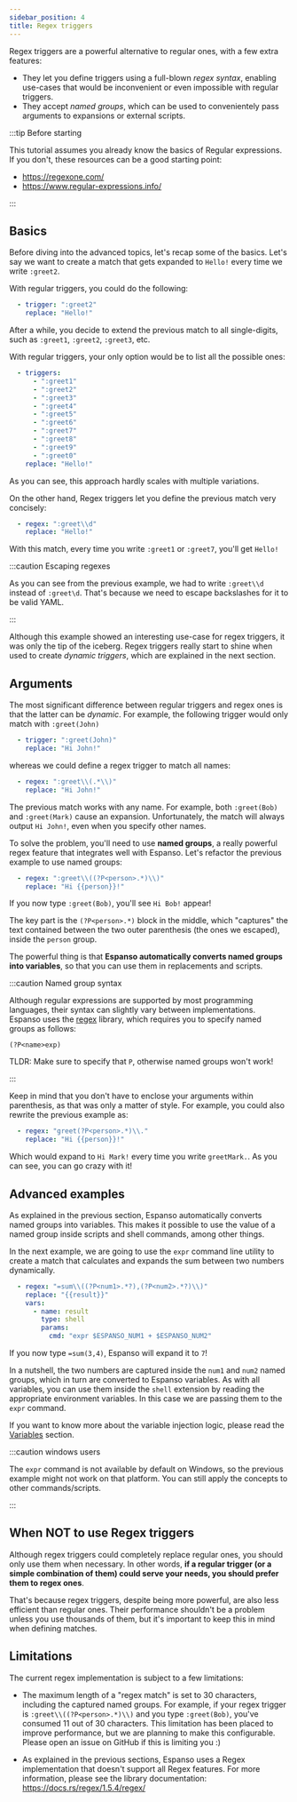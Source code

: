 ```yaml
---
sidebar_position: 4
title: Regex triggers
---
```


Regex triggers are a powerful alternative to regular ones, with a few extra features:

* They let you define triggers using a full-blown _regex syntax_, enabling
use-cases that would be inconvenient or even impossible with regular triggers.
* They accept _named groups_, which can be used to convenientely pass arguments
to expansions or external scripts.

:::tip Before starting

This tutorial assumes you already know the basics of Regular expressions.
If you don't, these resources can be a good starting point:
* https://regexone.com/
* https://www.regular-expressions.info/

:::

## Basics

Before diving into the advanced topics, let's recap some of the basics.
Let's say we want to create a match that gets expanded to `Hello!` every time
we write `:greet2`.

With regular triggers, you could do the following:

```yaml
  - trigger: ":greet2"
    replace: "Hello!"
```

After a while, you decide to extend the previous match to
all single-digits, such as `:greet1`, `:greet2`, `:greet3`, etc.

With regular triggers, your only option would be to list all the possible ones:

```yaml
  - triggers:
      - ":greet1"
      - ":greet2"
      - ":greet3"
      - ":greet4"
      - ":greet5"
      - ":greet6"
      - ":greet7"
      - ":greet8"
      - ":greet9"
      - ":greet0"
    replace: "Hello!"
```

As you can see, this approach hardly scales with multiple variations.

On the other hand, Regex triggers let you define the previous match very concisely:

```yaml
  - regex: ":greet\\d"
    replace: "Hello!"
```

With this match, every time you write `:greet1` or `:greet7`, you'll get `Hello!`

:::caution Escaping regexes

As you can see from the previous example, we had to write `:greet\\d` instead of `:greet\d`.
That's because we need to escape backslashes for it to be valid YAML.

:::

Although this example showed an interesting use-case for regex triggers,
it was only the tip of the iceberg.
Regex triggers really start to shine when used to create _dynamic triggers_,
which are explained in the next section.

## Arguments

The most significant difference between regular triggers and regex ones is that the latter can be _dynamic_.
For example, the following trigger would only match with `:greet(John)`

```yaml
  - trigger: ":greet(John)"
    replace: "Hi John!"
```

whereas we could define a regex trigger to match all names:

```yaml
  - regex: ":greet\\(.*\\)"
    replace: "Hi John!"
```

The previous match works with any name. For example, both `:greet(Bob)` and `:greet(Mark)`
cause an expansion.
Unfortunately, the match will always output `Hi John!`, even when you specify other names.

To solve the problem, you'll need to use **named groups**, a really powerful regex feature
that integrates well with Espanso. Let's refactor the previous example to use named groups:

```yaml
  - regex: ":greet\\((?P<person>.*)\\)"
    replace: "Hi {{person}}!"
```

If you now type `:greet(Bob)`, you'll see `Hi Bob!` appear!

The key part is the `(?P<person>.*)` block in the middle, which "captures" the text
contained between the two outer parenthesis (the ones we escaped), inside the `person`
group.

The powerful thing is that **Espanso automatically converts named groups into variables**, 
so that you can use them in replacements and scripts.

:::caution Named group syntax

Although regular expressions are supported by most programming languages, their syntax can slightly vary 
 between implementations. Espanso uses the [regex](https://docs.rs/regex/1.5.4/regex/)
library, which requires you to specify named groups as follows:

```
(?P<name>exp)
```

TLDR: Make sure to specify that `P`, otherwise named groups won't work!

:::

Keep in mind that you don't have to enclose your arguments within parenthesis, as that
was only a matter of style. For example, you could also rewrite the previous example as:

```yaml
  - regex: "greet(?P<person>.*)\\."
    replace: "Hi {{person}}!"
```

Which would expand to `Hi Mark!` every time you write `greetMark.`. As you can see,
you can go crazy with it!

## Advanced examples

As explained in the previous section, Espanso automatically converts named groups into variables.
This makes it possible to use the value of a named group inside scripts and shell commands, among other things.

In the next example, we are going to use the `expr` command line utility to create a
match that calculates and expands the sum between two numbers dynamically.


```yaml
  - regex: "=sum\\((?P<num1>.*?),(?P<num2>.*?)\\)"
    replace: "{{result}}"
    vars:
      - name: result
        type: shell
        params:
          cmd: "expr $ESPANSO_NUM1 + $ESPANSO_NUM2"
```

If you now type `=sum(3,4)`, Espanso will expand it to `7`!

In a nutshell, the two numbers are captured inside the `num1` and `num2` named groups,
which in turn are converted to Espanso variables.
As with all variables, you can use them inside the `shell` extension by reading
the appropriate environment variables. In this case we are passing them
to the `expr` command.

If you want to know more about the variable injection logic, please read the [Variables](../variables) section.

:::caution windows users

The `expr` command is not available by default on Windows, so the previous example might not
work on that platform. You can still apply the concepts to other commands/scripts.

:::

## When NOT to use Regex triggers

Although regex triggers could completely replace regular ones, you should only use them
when necessary. In other words, **if a regular trigger (or a simple combination
of them) could serve your needs, you should prefer them to regex ones**.

That's because regex triggers, despite being more powerful, are also less efficient
than regular ones. Their performance shouldn't be a problem unless you use thousands of them,
but it's important to keep this in mind when defining matches.

## Limitations

The current regex implementation is subject to a few limitations:

* The maximum length of a "regex match" is set to 30 characters, including the captured named
groups. For example, if your regex trigger is `:greet\\((?P<person>.*)\\)` and you type
`:greet(Bob)`, you've consumed 11 out of 30 characters.
This limitation has been placed to improve performance, but we are planning to make this
configurable. Please open an issue on GitHub if this is limiting you :)

* As explained in the previous sections, Espanso uses a Regex implementation that doesn't support
all Regex features. For more information, please see the library documentation: https://docs.rs/regex/1.5.4/regex/
